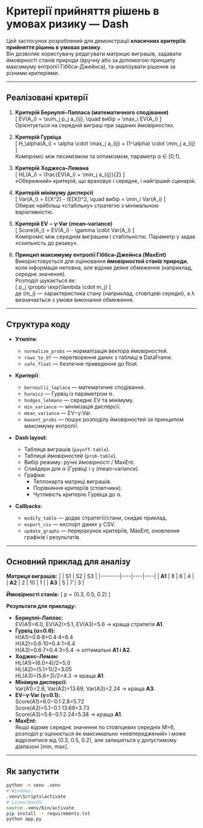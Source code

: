 # Критерії прийняття рішень в умовах ризику — Dash

Цей застосунок розроблений для демонстрації **класичних критеріїв прийняття рішень в умовах ризику**.  
Він дозволяє користувачу редагувати матрицю виграшів, задавати ймовірності станів природи (вручну або за допомогою принципу максимуму ентропії Гіббса–Джейнса), та аналізувати рішення за різними критеріями.

---

## Реалізовані критерії

1. **Критерій Бернуллі–Лапласа (математичного сподівання)**  
   \[
   EV(A_i) = \sum_j p_j a_{ij}, \quad вибір = \max_i EV(A_i)
   \]  
   Орієнтується на середній виграш при заданих ймовірностях.

2. **Критерій Гурвіца**  
   \[
   H_\alpha(A_i) = \alpha \cdot \max_j a_{ij} + (1-\alpha) \cdot \min_j a_{ij}
   \]  
   Компроміс між песимізмом та оптимізмом, параметр α ∈ [0;1].

3. **Критерій Ходжеса–Лемана**  
   \[
   HL(A_i) = \frac{EV(A_i) + \min_j a_{ij}}{2}
   \]  
   «Обережний» критерій, що враховує і середнє, і найгірший сценарій.

4. **Критерій мінімуму дисперсії**  
   \[
   Var(A_i) = E[X^2] - (E[X])^2, \quad вибір = \min_i Var(A_i)
   \]  
   Обирає найбільш «стабільну» стратегію з мінімальною варіативністю.

5. **Критерій EV − γ·Var (mean–variance)**  
   \[
   Score(A_i) = EV(A_i) - \gamma \cdot Var(A_i)
   \]  
   Компроміс між середнім виграшем і стабільністю. Параметр γ задає «схильність до ризику».

6. **Принцип максимуму ентропії Гіббса–Джейнса (MaxEnt)**  
   Використовується для оцінювання **ймовірностей станів природи**, коли інформація неповна, але відоме деяке обмеження (наприклад, середнє значення).  
   Розподіл шукається як:  
   \[
   p_j \propto \exp(\lambda \cdot m_j)
   \]  
   де \(m_j\) — характеристика стану (наприклад, стовпцеві середні), а λ визначається з умови виконання обмеження.

---

##  Структура коду

- **Утиліти**:
  - `normalize_probs` — нормалізація вектора ймовірностей.
  - `rows_to_df` — перетворення даних з таблиці в DataFrame.
  - `safe_float` — безпечне приведення до float.

- **Критерії**:
  - `bernoulli_laplace` — математичне сподівання.
  - `hurwicz` — Гурвіц із параметром α.
  - `hodges_lehmann` — середнє EV та мінімуму.
  - `min_variance` — мінімізація дисперсії.
  - `mean_variance` — EV−γ·Var.
  - `maxent_probs` — пошук розподілу ймовірностей за принципом максимуму ентропії.

- **Dash layout**:
  - Таблиця виграшів (`payoff-table`).
  - Таблиця ймовірностей (`prob-table`).
  - Вибір режиму: ручні ймовірності / MaxEnt.
  - Слайдери для α (Гурвіц) і γ (mean–variance).
  - Графіки:
    - Теплокарта матриці виграшів.
    - Порівняння критеріїв (стовпчики).
    - Чутливість критерію Гурвіца до α.

- **Callbacks**:
  - `modify_table` — додає стратегії/стани, скидає приклад.
  - `export_csv` — експорт даних у CSV.
  - `update_graphs` — перерахунок критеріїв, MaxEnt, оновлення графіків і результатів.

---

##  Основний приклад для аналізу

**Матриця виграшів:**
|        | S1 | S2 | S3 |
|--------|----|----|----|
| **A1** |  8 |  6 |  4 |
| **A2** |  2 | 10 |  1 |
| **A3** |  5 |  7 |  3 |

**Ймовірності станів:**
\[
p = (0.3, 0.5, 0.2)
\]

**Результати для прикладу:**
- **Бернуллі–Лаплас:**  
  EV(A1)=6.0, EV(A2)=5.1, EV(A3)=5.6 → краща стратегія **A1**.
- **Гурвіц (α=0.6):**  
  H(A1)=0.6·8+0.4·4=6.4  
  H(A2)=0.6·10+0.4·1=6.4  
  H(A3)=0.6·7+0.4·3=5.4 → оптимальні **A1 і A2**.
- **Ходжес–Леман:**  
  HL(A1)=(6.0+4)/2=5.0  
  HL(A2)=(5.1+1)/2=3.05  
  HL(A3)=(5.6+3)/2=4.3 → краща **A1**.
- **Мінімум дисперсії:**  
  Var(A1)=2.8, Var(A2)=13.69, Var(A3)=2.24 → краща **A3**.
- **EV−γ·Var (γ=0.1):**  
  Score(A1)=6.0−0.1·2.8=5.72  
  Score(A2)=5.1−0.1·13.69=3.73  
  Score(A3)=5.6−0.1·2.24=5.38 → краща **A1**.
- **MaxEnt:**  
  Якщо відоме середнє значення по стовпцевих середніх M=6, розподіл p оцінюється як максимально «невпереджений» і може відрізнятися від (0.3, 0.5, 0.2), але залишиться у допустимому діапазоні [min, max].

---

##  Як запустити

```bash
python -m venv .venv
# Windows:
.venv\Scripts\activate
# Linux/macOS:
source .venv/bin/activate
pip install -r requirements.txt
python app.py

